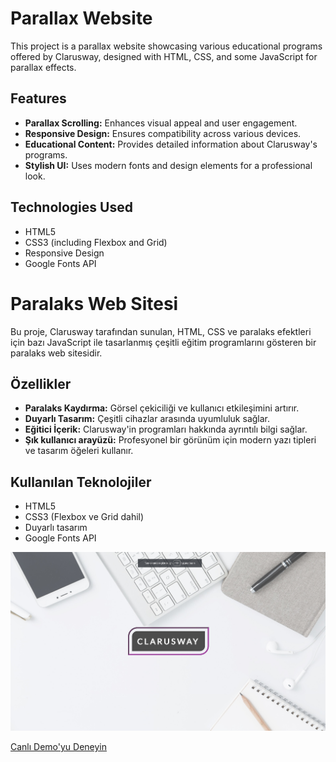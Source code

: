 # Parallax Website

This project is a parallax website showcasing various educational programs offered by Clarusway, designed with HTML, CSS, and some JavaScript for parallax effects.

## Features

- **Parallax Scrolling:** Enhances visual appeal and user engagement.
- **Responsive Design:** Ensures compatibility across various devices.
- **Educational Content:** Provides detailed information about Clarusway's programs.
- **Stylish UI:** Uses modern fonts and design elements for a professional look.

## Technologies Used

- HTML5
- CSS3 (including Flexbox and Grid)
- Responsive Design
- Google Fonts API

# Paralaks Web Sitesi

Bu proje, Clarusway tarafından sunulan, HTML, CSS ve paralaks efektleri için bazı JavaScript ile tasarlanmış çeşitli eğitim programlarını gösteren bir paralaks web sitesidir.

## Özellikler

- **Paralaks Kaydırma:** Görsel çekiciliği ve kullanıcı etkileşimini artırır.
- **Duyarlı Tasarım:** Çeşitli cihazlar arasında uyumluluk sağlar.
- **Eğitici İçerik:** Clarusway'in programları hakkında ayrıntılı bilgi sağlar.
- **Şık kullanıcı arayüzü:** Profesyonel bir görünüm için modern yazı tipleri ve tasarım öğeleri kullanır.

## Kullanılan Teknolojiler

- HTML5
- CSS3 (Flexbox ve Grid dahil)
- Duyarlı tasarım
- Google Fonts API

![Cw](./img/cw.jpg)

[Canlı Demo'yu Deneyin](https://fatihycan.github.io/Parallax-Web/)
